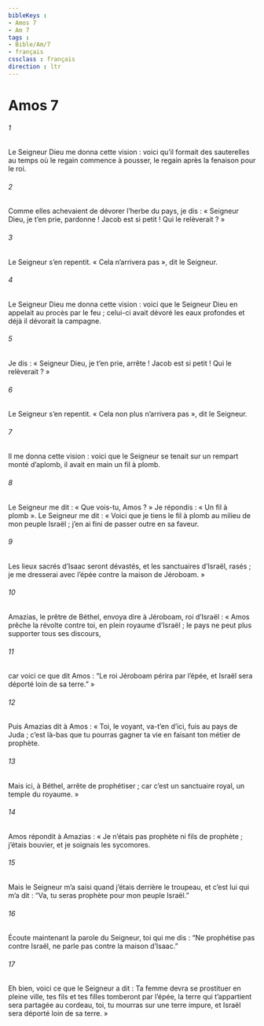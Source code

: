 ```yaml
---
bibleKeys : 
- Amos 7
- Am 7
tags : 
- Bible/Am/7
- français
cssclass : français
direction : ltr
---
```


# Amos 7

###### 1
Le Seigneur Dieu me donna cette vision :
voici qu’il formait des sauterelles
au temps où le regain commence à pousser,
le regain après la fenaison pour le roi.
###### 2
Comme elles achevaient de dévorer l’herbe du pays,
je dis : « Seigneur Dieu, je t’en prie, pardonne !
Jacob est si petit ! Qui le relèverait ? »
###### 3
Le Seigneur s’en repentit.
« Cela n’arrivera pas », dit le Seigneur.
###### 4
Le Seigneur Dieu me donna cette vision :
voici que le Seigneur Dieu en appelait au procès par le feu ;
celui-ci avait dévoré les eaux profondes
et déjà il dévorait la campagne.
###### 5
Je dis : « Seigneur Dieu, je t’en prie, arrête !
Jacob est si petit ! Qui le relèverait ? »
###### 6
Le Seigneur s’en repentit.
« Cela non plus n’arrivera pas », dit le Seigneur.
###### 7
Il me donna cette vision :
voici que le Seigneur se tenait
sur un rempart monté d’aplomb,
il avait en main un fil à plomb.
###### 8
Le Seigneur me dit :
« Que vois-tu, Amos ? »
Je répondis : « Un fil à plomb ».
Le Seigneur me dit : « Voici que je tiens le fil à plomb
au milieu de mon peuple Israël ;
j’en ai fini de passer outre en sa faveur.
###### 9
Les lieux sacrés d’Isaac seront dévastés,
et les sanctuaires d’Israël, rasés ;
je me dresserai avec l’épée
contre la maison de Jéroboam. »
###### 10
Amazias, le prêtre de Béthel, envoya dire à Jéroboam, roi d’Israël : « Amos prêche la révolte contre toi, en plein royaume d’Israël ; le pays ne peut plus supporter tous ses discours,
###### 11
car voici ce que dit Amos : “Le roi Jéroboam périra par l’épée, et Israël sera déporté loin de sa terre.” »
###### 12
Puis Amazias dit à Amos : « Toi, le voyant, va-t’en d’ici, fuis au pays de Juda ; c’est là-bas que tu pourras gagner ta vie en faisant ton métier de prophète.
###### 13
Mais ici, à Béthel, arrête de prophétiser ; car c’est un sanctuaire royal, un temple du royaume. »
###### 14
Amos répondit à Amazias : « Je n’étais pas prophète ni fils de prophète ; j’étais bouvier, et je soignais les sycomores.
###### 15
Mais le Seigneur m’a saisi quand j’étais derrière le troupeau, et c’est lui qui m’a dit : “Va, tu seras prophète pour mon peuple Israël.”
###### 16
Écoute maintenant la parole du Seigneur, toi qui me dis : “Ne prophétise pas contre Israël, ne parle pas contre la maison d’Isaac.”
###### 17
Eh bien, voici ce que le Seigneur a dit :
Ta femme devra se prostituer en pleine ville,
tes fils et tes filles tomberont par l’épée,
la terre qui t’appartient sera partagée au cordeau,
toi, tu mourras sur une terre impure,
et Israël sera déporté loin de sa terre. »
